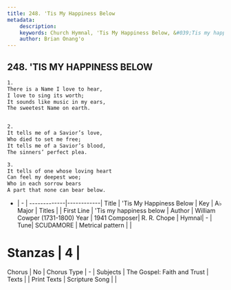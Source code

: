 ```yaml
---
title: 248. 'Tis My Happiness Below
metadata:
    description: 
    keywords: Church Hymnal, 'Tis My Happiness Below, &#039;Tis my happiness below, 
    author: Brian Onang'o
---
```



## 248. 'TIS MY HAPPINESS BELOW

```txt
1.
There is a Name I love to hear,
I love to sing its worth;
It sounds like music in my ears,
The sweetest Name on earth.


2.
It tells me of a Savior’s love,
Who died to set me free;
It tells me of a Savior’s blood,
The sinners’ perfect plea.

3.
It tells of one whose loving heart
Can feel my deepest woe;
Who in each sorrow bears
A part that none can bear below.
```

- |   -  |
-------------|------------|
Title | 'Tis My Happiness Below |
Key | A♭ Major |
Titles |  |
First Line | &#039;Tis my happiness below |
Author | William Cowper (1731-1800)
Year | 1941
Composer| R. R. Chope |
Hymnal|  - |
Tune| SCUDAMORE |
Metrical pattern | |
# Stanzas | 4 |
Chorus | No |
Chorus Type | - |
Subjects | The Gospel: Faith and Trust |
Texts |  |
Print Texts | 
Scripture Song |  |
  
